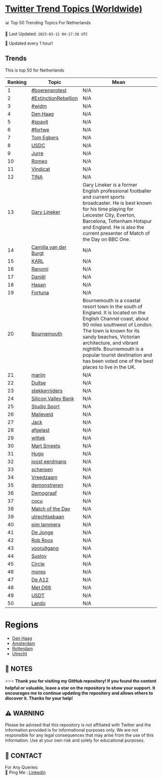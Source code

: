 [Twitter Trend Topics (Worldwide)](https://github.com/ErcinDedeoglu/Twitter-Trend-Topics)
==========


📊 Top 50 Trending Topics For Netherlands

📆 Last Updated: `2023-03-12 04:17:38 UTC`

🔧 Updated every 1 hour!


## Trends

This is top 50 for Netherlands

| Ranking | Topic | Mean |
| ------- | ------------ | ------------ |
| 1 | [#boerenprotest](http://twitter.com/search?q=%23boerenprotest) | N/A |
| 2 | [#ExtinctionRebellion](http://twitter.com/search?q=%23ExtinctionRebellion) | N/A |
| 3 | [#widm](http://twitter.com/search?q=%23widm) | N/A |
| 4 | [Den Haag](http://twitter.com/search?q=Den+Haag) | N/A |
| 5 | [#spavit](http://twitter.com/search?q=%23spavit) | N/A |
| 6 | [#fortwe](http://twitter.com/search?q=%23fortwe) | N/A |
| 7 | [Tom Egbers](http://twitter.com/search?q=Tom+Egbers) | N/A |
| 8 | [USDC](http://twitter.com/search?q=USDC) | N/A |
| 9 | [Jurre](http://twitter.com/search?q=Jurre) | N/A |
| 10 | [Romeo](http://twitter.com/search?q=Romeo) | N/A |
| 11 | [Vindicat](http://twitter.com/search?q=Vindicat) | N/A |
| 12 | [TINA](http://twitter.com/search?q=TINA) | N/A |
| 13 | [Gary Lineker](http://twitter.com/search?q=Gary+Lineker) | Gary Lineker is a former English professional footballer and current sports broadcaster. He is best known for his time playing for Leicester City, Everton, Barcelona, Tottenham Hotspur and England. He is also the current presenter of Match of the Day on BBC One. |
| 14 | [Camilla van der Burgt](http://twitter.com/search?q=Camilla+van+der+Burgt) | N/A |
| 15 | [KARL](http://twitter.com/search?q=KARL) | N/A |
| 16 | [Ranomi](http://twitter.com/search?q=Ranomi) | N/A |
| 17 | [Daniël](http://twitter.com/search?q=Dani%c3%abl) | N/A |
| 18 | [Hasan](http://twitter.com/search?q=Hasan) | N/A |
| 19 | [Fortuna](http://twitter.com/search?q=Fortuna) | N/A |
| 20 | [Bournemouth](http://twitter.com/search?q=Bournemouth) | Bournemouth is a coastal resort town in the south of England. It is located on the English Channel coast, about 90 miles southwest of London. The town is known for its sandy beaches, Victorian architecture, and vibrant nightlife. Bournemouth is a popular tourist destination and has been voted one of the best places to live in the UK. |
| 21 | [marijn](http://twitter.com/search?q=marijn) | N/A |
| 22 | [Duitse](http://twitter.com/search?q=Duitse) | N/A |
| 23 | [stekkerrijders](http://twitter.com/search?q=stekkerrijders) | N/A |
| 24 | [Silicon Valley Bank](http://twitter.com/search?q=Silicon+Valley+Bank) | N/A |
| 25 | [Studio Sport](http://twitter.com/search?q=Studio+Sport) | N/A |
| 26 | [Malieveld](http://twitter.com/search?q=Malieveld) | N/A |
| 27 | [Jack](http://twitter.com/search?q=Jack) | N/A |
| 28 | [afgelast](http://twitter.com/search?q=afgelast) | N/A |
| 29 | [wittek](http://twitter.com/search?q=wittek) | N/A |
| 30 | [Mart Smeets](http://twitter.com/search?q=Mart+Smeets) | N/A |
| 31 | [Hugo](http://twitter.com/search?q=Hugo) | N/A |
| 32 | [joost eerdmans](http://twitter.com/search?q=joost+eerdmans) | N/A |
| 33 | [scherpen](http://twitter.com/search?q=scherpen) | N/A |
| 34 | [Vreedzaam](http://twitter.com/search?q=Vreedzaam) | N/A |
| 35 | [demonstreren](http://twitter.com/search?q=demonstreren) | N/A |
| 36 | [Demograaf](http://twitter.com/search?q=Demograaf) | N/A |
| 37 | [cocu](http://twitter.com/search?q=cocu) | N/A |
| 38 | [Match of the Day](http://twitter.com/search?q=Match+of+the+Day) | N/A |
| 39 | [utrechtsebaan](http://twitter.com/search?q=utrechtsebaan) | N/A |
| 40 | [pim lammers](http://twitter.com/search?q=pim+lammers) | N/A |
| 41 | [De Jonge](http://twitter.com/search?q=De+Jonge) | N/A |
| 42 | [Rob Roos](http://twitter.com/search?q=Rob+Roos) | N/A |
| 43 | [vooruitgang](http://twitter.com/search?q=vooruitgang) | N/A |
| 44 | [Suslov](http://twitter.com/search?q=Suslov) | N/A |
| 45 | [Circle](http://twitter.com/search?q=Circle) | N/A |
| 46 | [mores](http://twitter.com/search?q=mores) | N/A |
| 47 | [De A12](http://twitter.com/search?q=De+A12) | N/A |
| 48 | [Met D66](http://twitter.com/search?q=Met+D66) | N/A |
| 49 | [USDT](http://twitter.com/search?q=USDT) | N/A |
| 50 | [Lando](http://twitter.com/search?q=Lando) | N/A |



# Regions

* [Den Haag](</Netherlands/Den Haag.md>)
* [Amsterdam](</Netherlands/Amsterdam.md>)
* [Rotterdam](</Netherlands/Rotterdam.md>)
* [Utrecht](</Netherlands/Utrecht.md>)



## 📝 NOTES

⭐⭐⭐ **Thank you for visiting my GitHub repository! If you found the content helpful or valuable, leave a star on the repository to show your support. It encourages me to continue updating the repository and allows others to discover it. Thanks for your help!**


## ⚠️ WARNING

Please be advised that this repository is not affiliated with Twitter and the information provided is for informational purposes only. We are not responsible for any legal consequences that may arise from the use of this information. Use at your own risk and solely for educational purposes.


## 📨 CONTACT

 For Any Queries:  
            🏓 Ping Me : [LinkedIn](https://www.linkedin.com/in/ercindedeoglu/)
